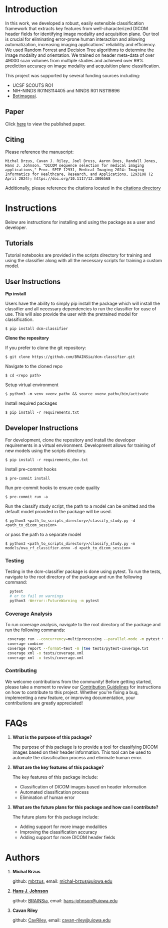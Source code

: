 # Introduction

In this work, we developed a robust, easily extensible classification framework that extracts key features from well-characterized DICOM header fields for identifying image modality and acquisition plane. Our tool is crucial for eliminating error-prone human interaction and allowing automatization, increasing imaging applications' reliability and efficiency. We used Random Forrest and Decision Tree algorithms to determine the image modality and orientation. We trained on header meta-data of over 49000 scan volumes from multiple studies and achieved over 99% prediction accuracy on image modality and acquisition plane classification.

This project was supported by several funding sources including:

 - UCSF SCOUTS RO1
 - NIH-NINDS R01NS114405 and NINDS R01 NS119896
 - [Botimageai](https://www.botimageai.com/).

## Paper

Click [here](https://www.spiedigitallibrary.org/conference-proceedings-of-spie/12931/3006568/DICOM-sequence-selection-for-medical-imaging-applications/10.1117/12.3006568.full#_=_) to view the published paper.


##  Citing
Please reference the manuscript:

`Michal Brzus, Cavan J. Riley, Joel Bruss, Aaron Boes, Randall Jones, Hans J. Johnson, "DICOM sequence selection for medical imaging applications," Proc. SPIE 12931, Medical Imaging 2024: Imaging Informatics for Healthcare, Research, and Applications, 1293108 (2 April 2024); https://doi.org/10.1117/12.3006568`

Additionally, please reference the citations located in the [citations directory](https://github.com/BRAINSia/dcm-classifier/tree/main/citations)

# Instructions

Below are instructions for installing and using the package as a user and developer.

## Tutorials

Tutorial notebooks are provided in the scripts directory for training and using the classifier along with all the necessary scripts for training a custom model.

## User Instructions

**Pip install**

Users have the ability to simply pip install the package which will install the classifier and all necessary dependencies to run the classifier for ease of use. This will also provide the user with the pretrained model for classification.

`$ pip install dcm-classifier`

**Clone the repository**

If you prefer to clone the git repository:

`$ git clone https://github.com/BRAINSia/dcm-classifier.git`

Navigate to the cloned repo

`$ cd <repo path>`

Setup virtual environment

`$ python3 -m venv <venv_path> && source <venv_path>/bin/activate`

Install required packages

`$ pip install -r requirements.txt`

## Developer Instructions

For development, clone the repository and install the developer requirements in a virtual environment. Development allows for training of new models using the scripts directory.

`$ pip install -r requirements_dev.txt`

Install pre-commit hooks

`$ pre-commit install`

Run pre-commit hooks to ensure code quality

`$ pre-commit run -a`

Run the classify study script, the path to a model can be omitted and the default model provided in the package will be used.

`$ python3 <path_to_scripts_directory>/classify_study.py -d <path_to_dicom_session>`

or pass the path to a separate model

`$ python3 <path_to_scripts_directory>/classify_study.py -m models/ova_rf_classifier.onnx -d <path_to_dicom_session>`

### Testing

Testing in the dcm-classifier package is done using pytest. To run the tests, navigate to the root directory of the package and run the following command:
```bash
  pytest
  # or to fail on warnings
  python3 -Werror::FutureWarning -m pytest
```
### Coverage Analysis

To run coverage analysis, navigate to the root directory of the package and run the following commands:
```bash
 coverage run --concurrency=multiprocessing --parallel-mode -m pytest tests --junitxml=tests/pytest.xml
 coverage combine
 coverage report --format=text -m |tee tests/pytest-coverage.txt
 coverage xml -o tests/coverage.xml
 coverage xml -o tests/coverage.xml
```
### Contributing

We welcome contributions from the community! Before getting started, please take a moment to review our [Contribution Guidelines](CONTRIBUTING.md) for instructions on how to contribute to this project. Whether you're fixing a bug, implementing a new feature, or improving documentation, your contributions are greatly appreciated!



# FAQs

1. **What is the purpose of this package?**

    The purpose of this package is to provide a tool for classifying DICOM images based on their header information. This tool can be used to automate the classification process and eliminate human error.


2. **What are the key features of this package?**

    The key features of this package include:
    - Classification of DICOM images based on header information
    - Automated classification process
    - Elimination of human error


3. **What are the future plans for this package and how can I contribute?**

    The future plans for this package include:
    - Adding support for more image modalities
    - Improving the classification accuracy
    - Adding support for more DICOM header fields

# Authors

1. **Michal Brzus**

    github: [mbrzus](https://github.com/mbrzus), email: michal-brzus@uiowa.edu

2. [**Hans J. Johnson**](https://engineering.uiowa.edu/people/hans-johnson)

    github: [BRAINSia](https://github.com/BRAINSia), email: hans-johnson@uiowa.edu

3. **Cavan Riley**

    github: [CavRiley](https://github.com/CavRiley), email: cavan-riley@uiowa.edu
